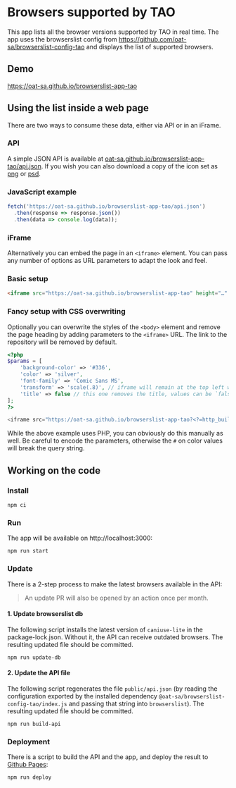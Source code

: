# Browsers supported by TAO

This app lists all the browser versions supported by TAO in real time. The app uses the browserslist config from https://github.com/oat-sa/browserslist-config-tao and displays the list of supported browsers.

## Demo
https://oat-sa.github.io/browserslist-app-tao

## Using the list inside a web page
There are two ways to consume these data, either via API or in an iFrame.

### API
A simple JSON API is available at [oat-sa.github.io/browserslist-app-tao/api.json](https://oat-sa.github.io/browserslist-app-tao/api.json). If you wish you can also download a copy of the icon set as [png](/src/media/icons.png) or [psd](/src/media/icons.psd).

### JavaScript example
```javascript
fetch('https://oat-sa.github.io/browserslist-app-tao/api.json')
  .then(response => response.json())
  .then(data => console.log(data));
```

### iFrame
Alternatively you can embed the page in an `<iframe>` element. You can pass any number of options as URL parameters to adapt the look and feel.

### Basic setup
```html
<iframe src="https://oat-sa.github.io/browserslist-app-tao" height="…" width="…"></iframe>
```

### Fancy setup with CSS overwriting
Optionally you can overwrite the styles of the `<body>` element and remove the page heading by adding parameters to the `<iframe>` URL. The link to the repository will be removed by default.

```php
<?php
$params = [
    'background-color' => '#336',
    'color' => 'silver',
    'font-family' => 'Comic Sans MS',
    'transform' => 'scale(.8)', // iframe will remain at the top left when scaled
    'title' => false // this one removes the title, values can be `false` or `0`
];
?>

<iframe src="https://oat-sa.github.io/browserslist-app-tao?<?=http_build_query($params)?>" height="…" width="…"></iframe>
```

While the above example uses PHP, you can obviously do this manually as well. Be careful to encode the parameters, otherwise the `#` on color values will break the query string.

## Working on the code

### Install

`npm ci`

### Run

The app will be available on http://localhost:3000:

`npm run start`

### Update

There is a 2-step process to make the latest browsers available in the API:

> An update PR will also be opened by an action once per month.

#### 1. Update browserslist db

The following script installs the latest version of `caniuse-lite` in the package-lock.json. Without it, the API can receive outdated browsers. The resulting updated file should be committed.

`npm run update-db`

#### 2. Update the API file

The following script regenerates the file `public/api.json` (by reading the configuration exported by the installed dependency `@oat-sa/browserslist-config-tao/index.js` and passing that string into `browserslist`). The resulting updated file should be committed.

`npm run build-api`

### Deployment

There is a script to build the API and the app, and deploy the result to [Github Pages](https://oat-sa.github.io/browserslist-app-tao):

`npm run deploy`
